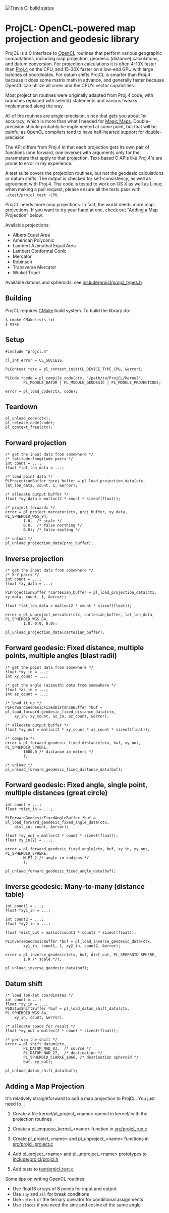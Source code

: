 [![Travis CI build status](https://travis-ci.org/evanmiller/ProjCL.svg?branch=master)](https://travis-ci.org/evanmiller/ProjCL)

ProjCL: OpenCL-powered map projection and geodesic library
==

ProjCL is a C interface to [OpenCL](https://en.wikipedia.org/wiki/OpenCL)
routines that perform various geographic computations, including map
projection, geodesic (distance) calculations, and datum conversion. For
projection calculations it is often 4-10X faster than
[Proj.4](http://proj4.org) on the CPU, and 15-30X faster on a low-end GPU with
large batches of coordinates. For datum shifts ProjCL is smarter than Proj.4
because it does some matrix math in advance, and generally faster because
OpenCL can utilize all cores and the CPU's vector capabilities.

Most projection routines were originally adapted from Proj.4 code, with
branches replaced with select() statements and various tweaks implemented along
the way.

All of the routines are single-precision, since that gets you about 1m accuracy,
which is more than what I needed for [Magic
Maps](https://magicmaps.evanmiller.org/). Double-precision should probably be
implemented at some point, but that will be painful as OpenCL compilers tend to
have half-hearted support for double-precision.

The API differs from Proj.4 in that each projection gets its own pair of
functions (one forward, one inverse) with arguments only for the parameters
that apply to that projection. Text-based C APIs like Proj.4's are prone to
error in my experience.

A test suite covers the projection routines, but not the geodesic calculations
or datum shifts. The output is checked for self-consistency, as well as
agreement with Proj.4. The code is tested to work on OS X as well as Linux;
when making a pull request, please ensure all the tests pass with 
`./test/projcl_test -CPU`.

ProjCL needs more map projections. In fact, the world needs more map projections.
If you want to try your hand at one, check out "Adding a Map Projection" below.

Available projections:
* Albers Equal Area
* American Polyconic
* Lambert Azimuthal Equal Area
* Lambert Conformal Conic
* Mercator
* Robinson
* Transverse Mercator
* Winkel Tripel

Available datums and spheroids: see [include/projcl/projcl_types.h](https://github.com/evanmiller/ProjCL/blob/master/include/projcl/projcl_types.h)

Building
--

ProjCL requires [CMake](http://www.cmake.org) build system. To build the library do:

```
$ cmake CMakeLists.txt
$ make	
```

Setup
--

```{C}
#include "projcl.h"

cl_int error = CL_SUCCESS;

PLContext *ctx = pl_context_init(CL_DEVICE_TYPE_CPU, &error);

PLCode *code = pl_compile_code(ctx, "/path/to/ProjCL/kernel", 
        PL_MODULE_DATUM | PL_MODULE_GEODESIC | PL_MODULE_PROJECTION);

error = pl_load_code(ctx, code);
```

Teardown
--

```{C}
pl_unload_code(ctx);
pl_release_code(code);
pl_context_free(ctx);
```

Forward projection
--

```{C}
/* get the input data from somewhere */
/* latitude-longitude pairs */
int count = ...;
float *lat_lon_data = ...;

/* load point data */
PLProjectionBuffer *proj_buffer = pl_load_projection_data(ctx, lat_lon_data, count, 1, &error);

/* allocate output buffer */
float *xy_data = malloc(2 * count * sizeof(float));

/* project forwards */
error = pl_project_mercator(ctx, proj_buffer, xy_data, PL_SPHEROID_WGS_84, 
        1.0,  /* scale */
        0.0,  /* false northing */
        0.0); /* false easting */

/* unload */
pl_unload_projection_data(proj_buffer);
```

Inverse projection
--

```{C}
/* get the input data from somewhere */
/* X-Y pairs */
int count = ...;
float *xy_data = ...;

PLProjectionBuffer *cartesian_buffer = pl_load_projection_data(ctx, xy_data, count, 1, &error);

float *lat_lon_data = malloc(2 * count * sizeof(float));

error = pl_unproject_mercator(ctx, cartesian_buffer, lat_lon_data, PL_SPHEROID_WGS_84,
        1.0, 0.0, 0.0);

pl_unload_projection_data(cartesian_buffer);
```

Forward geodesic: Fixed distance, multiple points, multiple angles (blast radii)
--

```{C}
/* get the point data from somewhere */
float *xy_in = ...;
int xy_count = ...;

/* get the angle (azimuth) data from somewhere */
float *az_in = ...;
int az_count = ...;

/* load it up */
PLForwardGeodesicFixedDistanceBuffer *buf = pl_load_forward_geodesic_fixed_distance_data(ctx,
    xy_in, xy_count, az_in, az_count, &error);

/* allocate output buffer */
float *xy_out = malloc(2 * xy_count * az_count * sizeof(float));

/* compute */
error = pl_forward_geodesic_fixed_distance(ctx, buf, xy_out, PL_SPHEROID_SPHERE,
        1000.0 /* distance in meters */
        );

/* unload */
pl_unload_forward_geodesic_fixed_distance_data(buf);
```

Forward geodesic: Fixed angle, single point, multiple distances (great circle)
--

```{C}
int count = ...;
float *dist_in = ...;

PLForwardGeodesicFixedAngleBuffer *buf = pl_load_forward_geodesic_fixed_angle_data(ctx,
    dist_in, count, &error);

float *xy_out = malloc(2 * count * sizeof(float));
float xy_in[2] = ...;

error = pl_forward_geodesic_fixed_angle(ctx, buf, xy_in, xy_out, PL_SPHEROID_SPHERE, 
        M_PI_2 /* angle in radians */
        );

pl_unload_forward_geodesic_fixed_angle_data(buf);
```

Inverse geodesic: Many-to-many (distance table)
--

```{C}
int count1 = ...;
float *xy1_in = ...;

int count2 = ...;
float *xy2_in = ...;

float *dist_out = malloc(count1 * count2 * sizeof(float));

PLInverseGeodesicBuffer *buf = pl_load_inverse_geodesic_data(ctx, 
        xy1_in, count1, 1, xy2_in, count2, &error);

error = pl_inverse_geodesic(ctx, buf, dist_out, PL_SPHEROID_SPHERE, 
        1.0 /* scale */);

pl_unload_inverse_geodesic_data(buf);
```

Datum shift
--

```{C}
/* load lon-lat coordinates */
int count = ...;
float *xy_in = ...;
PLDatumShiftBuffer *buf = pl_load_datum_shift_data(ctx, PL_SPHEROID_WGS_84,
    xy_in, count, &error);

/* allocate space for result */
float *xy_out = malloc(2 * count * sizeof(float));

/* perform the shift */
error = pl_shift_datum(ctx, 
        PL_DATUM_NAD_83,  /* source */
        PL_DATUM_NAD_27,  /* destination */
        PL_SPHEROID_CLARKE_1866, /* destination spheroid */
        buf, xy_out);

pl_unload_datum_shift_data(buf);
```

Adding a Map Projection
--

It's relatively straightforward to add a map projection to ProjCL. You just
need to...

1. Create a file kernel/pl_project_&lt;name&gt;.opencl in kernel/ with the projection routines

2. Create a pl_enqueue_kernel_&lt;name&gt; function in [src/projcl_run.c](https://github.com/evanmiller/ProjCL/blob/master/src/projcl_run.c)

3. Create pl_project_&lt;name&gt; and pl_unproject_&lt;name&gt; functions in [src/projcl_project.c](https://github.com/evanmiller/ProjCL/blob/master/src/projcl_project.c)

4. Add pl_project_&lt;name&gt; and pl_unproject_&lt;name&gt; prototypes to [include/projcl/projcl.h](https://github.com/evanmiller/ProjCL/blob/master/include/projcl/projcl.h)

5. Add tests to [test/projcl_test.c](https://github.com/evanmiller/ProjCL/blob/master/test/projcl_test.c)

Some tips on writing OpenCL routines:

* Use float16 arrays of 8 points for input and output
* Use `any` and `all` for break conditions
* Use `select` or the ternary operator for conditional assignments
* Use `sincos` if you need the sine and cosine of the same angle
